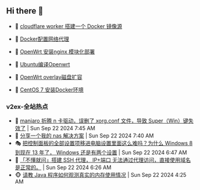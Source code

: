 ## Hi there 👋

<!--
**dkyg666/dkyg666** is a ✨ _special_ ✨ repository because its `README.md` (this file) appears on your GitHub profile.

Here are some ideas to get you started:

- 🔭 I’m currently working on ...
- 🌱 I’m currently learning ...
- 👯 I’m looking to collaborate on ...
- 🤔 I’m looking for help with ...
- 💬 Ask me about ...
- 📫 How to reach me: ...
- 😄 Pronouns: ...
- ⚡ Fun fact: ...
-->

<!-- BLOG-POST-LIST:START -->
- 🦩 [cloudflare worker 搭建一个 Docker 镜像源](http://blog.1996099.xyz/archives/cloudflare-worker-da-jian-yi-ge-docker-jing-xiang-zhan) 

- 🚦 [Docker配置网络代理](http://blog.1996099.xyz/archives/dockerpei-zhi-wang-luo-dai-li) 

- 🫶 [OpenWrt 安装nginx 模块化部署](http://blog.1996099.xyz/archives/openwrt-an-zhuang-nginx-mo-kuai-hua-bu-shu) 

- 🦄 [Ubuntu编译Openwrt](http://blog.1996099.xyz/archives/ubuntuzi-bian-yi-openwrt) 

- 🐻 [OpenWrt overlay磁盘扩容](http://blog.1996099.xyz/archives/openwrt-overlay) 

- 🤖 [CentOS 7 安装Docker环境](http://blog.1996099.xyz/archives/centos-docker) 
<!-- BLOG-POST-LIST:END -->

### v2ex-全站热点
<!-- v2ex:START -->
- 🥸 [manjaro 折腾 n 卡驱动，误删了 xorg.conf 文件，导致 Super（Win）键失效了](https://www.v2ex.com/t/1074807#reply0) | Sun Sep 22 2024 7:45 AM
- 🤗 [分享一个我的 nas 解决方案](https://www.v2ex.com/t/1074806#reply0) | Sun Sep 22 2024 7:40 AM
- 🎭 [把控制面板的全部设置项移进电脑设置里面这么难吗？为什么 Windows 8 到现在 13 年了， Windows 还是有两个设置](https://www.v2ex.com/t/1074801#reply5) | Sun Sep 22 2024 6:47 AM
- 🥷 [「不懂就问」搭建 SSH 代理， IP+端口 无法通过代理访问，直接使用域名是正常的。](https://www.v2ex.com/t/1074798#reply0) | Sun Sep 22 2024 6:26 AM
- 🐵 [请教 Java 程序如何观测真实的内存使用情况](https://www.v2ex.com/t/1074784#reply6) | Sun Sep 22 2024 4:25 AM<!-- v2ex:END -->

